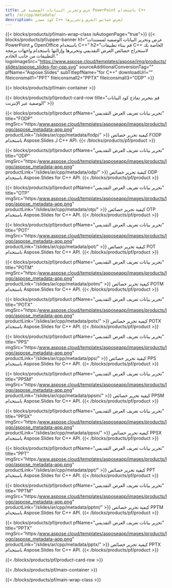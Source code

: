 ```yaml
---
title: عرض وتحرير البيانات الوصفية في PowerPoint باستخدام C++
url: /ar/cpp/metadata/
description: كود مصدر C++ لعرض خصائص العرض وتحريرها
---
```


{{< blocks/products/pf/main-wrap-class isAutogenPage="true">}}
{{< blocks/products/pf/upper-banner h1="عرض وتحرير البيانات الوصفية لمستندات PowerPoint و OpenOffice باستخدام C++" h2="قم ببناء تطبيقات C++ الخاصة بك لاستخراج خصائص العرض التقديمي وتحريرها وإزالتها باستخدام واجهات برمجة التطبيقات من جانب الخادم." logoImageSrc="https://www.aspose.cloud/templates/aspose/img/products/slides/aspose_slides-for-cpp.svg" sourceAdditionalConversionTag="" pfName="Aspose.Slides" subTitlepfName="for C++" downloadUrl="" fileiconsmall1="PPT" fileiconsmall2="PPTX" fileiconsmall3="ODP" >}}

{{< blocks/products/pf/main-container >}}

{{< blocks/products/pf/product-card-row title="قم بتحرير نماذج كود البيانات الوصفية عبر الإنترنت" >}}

{{< blocks/products/pf/product pfName="تحرير بيانات تعريف العرض التقديمي" title="FODP" imgSrc="https:/www.aspose.cloud/templates/asposeapp/images/products/logo/aspose_metadata-app.png" productLink="/slides/ar/cpp/metadata/fodp/" >}}
كيفية تحرير خصائص FODP باستخدام Aspose.Slides لـ C++ API.
{{< /blocks/products/pf/product >}}

{{< blocks/products/pf/product pfName="تحرير بيانات تعريف العرض التقديمي" title="ODP" imgSrc="https:/www.aspose.cloud/templates/asposeapp/images/products/logo/aspose_metadata-app.png" productLink="/slides/ar/cpp/metadata/odp/" >}}
كيفية تحرير خصائص ODP باستخدام Aspose.Slides for C++ API.
{{< /blocks/products/pf/product >}}

{{< blocks/products/pf/product pfName="تحرير بيانات تعريف العرض التقديمي" title="OTP" imgSrc="https:/www.aspose.cloud/templates/asposeapp/images/products/logo/aspose_metadata-app.png" productLink="/slides/ar/cpp/metadata/otp/" >}}
كيفية تحرير خصائص OTP باستخدام Aspose.Slides for C++ API.
{{< /blocks/products/pf/product >}}

{{< blocks/products/pf/product pfName="تحرير بيانات تعريف العرض التقديمي" title="POT" imgSrc="https:/www.aspose.cloud/templates/asposeapp/images/products/logo/aspose_metadata-app.png" productLink="/slides/ar/cpp/metadata/pot/" >}}
كيفية تحرير خصائص POT باستخدام Aspose.Slides for C++ API.
{{< /blocks/products/pf/product >}}

{{< blocks/products/pf/product pfName="تحرير بيانات تعريف العرض التقديمي" title="POTM" imgSrc="https:/www.aspose.cloud/templates/asposeapp/images/products/logo/aspose_metadata-app.png" productLink="/slides/ar/cpp/metadata/potm/" >}}
كيفية تحرير خصائص POTM باستخدام Aspose.Slides for C++ API.
{{< /blocks/products/pf/product >}}

{{< blocks/products/pf/product pfName="تحرير بيانات تعريف العرض التقديمي" title="POTX" imgSrc="https:/www.aspose.cloud/templates/asposeapp/images/products/logo/aspose_metadata-app.png" productLink="/slides/ar/cpp/metadata/potx/" >}}
كيفية تحرير خصائص POTX باستخدام Aspose.Slides for C++ API.
{{< /blocks/products/pf/product >}}

{{< blocks/products/pf/product pfName="تحرير بيانات تعريف العرض التقديمي" title="PPS" imgSrc="https:/www.aspose.cloud/templates/asposeapp/images/products/logo/aspose_metadata-app.png" productLink="/slides/ar/cpp/metadata/pps/" >}}
كيفية تحرير خصائص PPS باستخدام Aspose.Slides for C++ API.
{{< /blocks/products/pf/product >}}

{{< blocks/products/pf/product pfName="تحرير بيانات تعريف العرض التقديمي" title="PPSM" imgSrc="https:/www.aspose.cloud/templates/asposeapp/images/products/logo/aspose_metadata-app.png" productLink="/slides/ar/cpp/metadata/ppsm/" >}}
كيفية تحرير خصائص PPSM باستخدام Aspose.Slides for C++ API.
{{< /blocks/products/pf/product >}}

{{< blocks/products/pf/product pfName="تحرير بيانات تعريف العرض التقديمي" title="PPSX" imgSrc="https:/www.aspose.cloud/templates/asposeapp/images/products/logo/aspose_metadata-app.png" productLink="/slides/ar/cpp/metadata/ppsx/" >}}
كيفية تحرير خصائص PPSX باستخدام Aspose.Slides for C++ API.
{{< /blocks/products/pf/product >}}

{{< blocks/products/pf/product pfName="تحرير بيانات تعريف العرض التقديمي" title="PPT" imgSrc="https:/www.aspose.cloud/templates/asposeapp/images/products/logo/aspose_metadata-app.png" productLink="/slides/ar/cpp/metadata/ppt/" >}}
كيفية تحرير خصائص PPT باستخدام Aspose.Slides for C++ API.
{{< /blocks/products/pf/product >}}

{{< blocks/products/pf/product pfName="تحرير بيانات تعريف العرض التقديمي" title="PPTM" imgSrc="https:/www.aspose.cloud/templates/asposeapp/images/products/logo/aspose_metadata-app.png" productLink="/slides/ar/cpp/metadata/pptm/" >}}
كيفية تحرير خصائص PPTM باستخدام Aspose.Slides for C++ API.
{{< /blocks/products/pf/product >}}

{{< blocks/products/pf/product pfName="تحرير بيانات تعريف العرض التقديمي" title="PPTX" imgSrc="https:/www.aspose.cloud/templates/asposeapp/images/products/logo/aspose_metadata-app.png" productLink="/slides/ar/cpp/metadata/pptx/" >}}
كيفية تحرير خصائص PPTX باستخدام Aspose.Slides for C++ API.
{{< /blocks/products/pf/product >}}



{{< /blocks/products/pf/product-card-row >}}

{{< /blocks/products/pf/main-container >}}
    
{{< /blocks/products/pf/main-wrap-class >}}